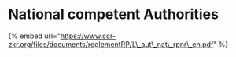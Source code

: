 # National competent Authorities

{% embed url="https://www.ccr-zkr.org/files/documents/reglementRP/L\_aut\_nat\_rpnr\_en.pdf" %}



